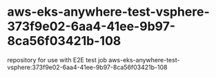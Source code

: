 # aws-eks-anywhere-test-vsphere-373f9e02-6aa4-41ee-9b97-8ca56f03421b-108
repository for use with E2E test job aws-eks-anywhere-test-vsphere:373f9e02-6aa4-41ee-9b97-8ca56f03421b-108
